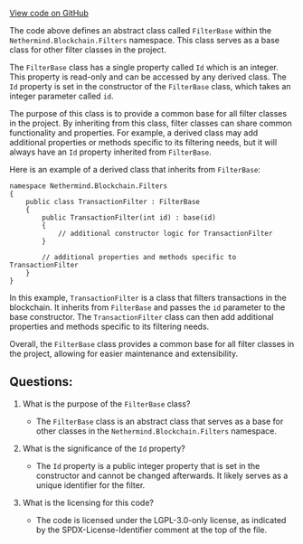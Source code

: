 [View code on GitHub](https://github.com/nethermindeth/nethermind/Nethermind.Facade/Filters/FilterBase.cs)

The code above defines an abstract class called `FilterBase` within the `Nethermind.Blockchain.Filters` namespace. This class serves as a base class for other filter classes in the project. 

The `FilterBase` class has a single property called `Id` which is an integer. This property is read-only and can be accessed by any derived class. The `Id` property is set in the constructor of the `FilterBase` class, which takes an integer parameter called `id`. 

The purpose of this class is to provide a common base for all filter classes in the project. By inheriting from this class, filter classes can share common functionality and properties. For example, a derived class may add additional properties or methods specific to its filtering needs, but it will always have an `Id` property inherited from `FilterBase`.

Here is an example of a derived class that inherits from `FilterBase`:

```
namespace Nethermind.Blockchain.Filters
{
    public class TransactionFilter : FilterBase
    {
        public TransactionFilter(int id) : base(id)
        {
            // additional constructor logic for TransactionFilter
        }

        // additional properties and methods specific to TransactionFilter
    }
}
```

In this example, `TransactionFilter` is a class that filters transactions in the blockchain. It inherits from `FilterBase` and passes the `id` parameter to the base constructor. The `TransactionFilter` class can then add additional properties and methods specific to its filtering needs.

Overall, the `FilterBase` class provides a common base for all filter classes in the project, allowing for easier maintenance and extensibility.
## Questions: 
 1. What is the purpose of the `FilterBase` class?
    - The `FilterBase` class is an abstract class that serves as a base for other classes in the `Nethermind.Blockchain.Filters` namespace.

2. What is the significance of the `Id` property?
    - The `Id` property is a public integer property that is set in the constructor and cannot be changed afterwards. It likely serves as a unique identifier for the filter.

3. What is the licensing for this code?
    - The code is licensed under the LGPL-3.0-only license, as indicated by the SPDX-License-Identifier comment at the top of the file.